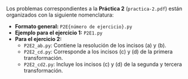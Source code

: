 Los problemas correspondientes a la **Práctica 2** (`practica-2.pdf`) están organizados con la siguiente nomenclatura:

- **Formato general:** `P2E{número de ejercicio}.py`
- **Ejemplo para el ejercicio 1:** `P2E1.py`
- **Para el ejercicio 2:**  
  - `P2E2_ab.py`: Contiene la resolución de los incisos (a) y (b).  
  - `P2E2_cd.py`: Corresponde a los incisos (c) y (d) de la primera transformación.  
  - `P2E2_cd2.py`: Incluye los incisos (c) y (d) de la segunda y tercera transformación.  
